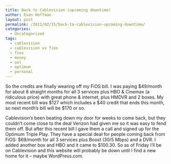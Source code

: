 ```yaml
---
title: Back to Cablevision (upcoming downtime)
author: Evan Hoffman
layout: post
permalink: /2011/02/15/back-to-cablevision-upcoming-downtime/
categories:
  - Uncategorized
tags:
  - cablevision
  - cablevision vs fios
  - fios
  - money
  - ool
  - optimum
  - personal
---
```

So the credits are finally wearing off my FiOS bill. I was paying $49/month for about 8 straight months for all 3 services plus HBO &#038; Cinemax (a ridiculous price) with great phone &#038; internet, plus HMDVR and 2 boxes. My most recent bill was $127 which includes a $40 credit that ends this month, so next month&#8217;s bill will be $170 or so.

Cablevision&#8217;s been beating down my door for weeks to come back, but they couldn&#8217;t come close to the deal Verizon had given me so it was easy to fend them off. But after this recent bill I gave them a call and signed up for the Optimum Triple Play. They have a special deal for people coming back from FiOS: $69/month for all 3 services plus Boost (30/5 Mbps) and a DVR. I added another box and HBO and it came to $100.30. So as of Friday I&#8217;ll be on Cablevision and this website will probably be down until I find a new home for it &#8211; maybe WordPress.com.